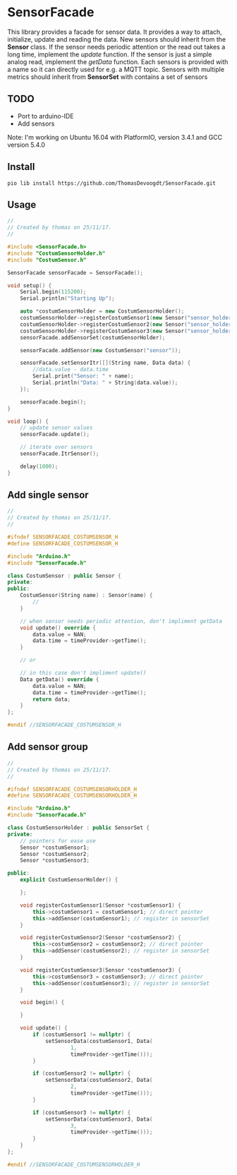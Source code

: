 # SensorFacade

This library provides a facade for sensor data. It provides a way to attach, initialize, update and reading the data. New sensors should inherit from the **Sensor** class. If the sensor needs periodic attention or the read out takes a long time, implement the *update* function. If the sensor is just a simple analog read, implement the *getData* function. Each sensors is provided with a name so it can directly used for e.g. a MQTT topic. Sensors with multiple metrics should inherit from **SensorSet** with contains a set of sensors

## TODO
   * Port to arduino-IDE
   * Add sensors

Note: I'm working on Ubuntu 16.04 with PlatformIO, version 3.4.1 and GCC version 5.4.0 

## Install

```
pio lib install https://github.com/ThomasDevoogdt/SensorFacade.git
```

## Usage

```c++
//
// Created by thomas on 25/11/17.
//

#include <SensorFacade.h>
#include "CostumSensorHolder.h"
#include "CostumSensor.h"

SensorFacade sensorFacade = SensorFacade();

void setup() {
	Serial.begin(115200);
	Serial.println("Starting Up");

	auto *costumSensorHolder = new CostumSensorHolder();
	costumSensorHolder->registerCostumSensor1(new Sensor("sensor_holder_1"));
	costumSensorHolder->registerCostumSensor2(new Sensor("sensor_holder_2"));
	costumSensorHolder->registerCostumSensor3(new Sensor("sensor_holder_3"));
	sensorFacade.addSensorSet(costumSensorHolder);

	sensorFacade.addSensor(new CostumSensor("sensor"));

	sensorFacade.setSensorItr([](String name, Data data) {
		//data.value - data.time
		Serial.print("Sensor: " + name);
		Serial.println("Data: " + String(data.value));
	});

	sensorFacade.begin();
}

void loop() {
	// update sensor values
	sensorFacade.update();

	// iterate over sensors
	sensorFacade.ItrSensor();

	delay(1000);
}
```

## Add single sensor

```c++
//
// Created by thomas on 25/11/17.
//

#ifndef SENSORFACADE_COSTUMSENSOR_H
#define SENSORFACADE_COSTUMSENSOR_H

#include "Arduino.h"
#include "SensorFacade.h"

class CostumSensor : public Sensor {
private:
public:
	CostumSensor(String name) : Sensor(name) {
		//
	}

	// when sensor needs periodic attention, don't impliment getData
	void update() override {
		data.value = NAN;
		data.time = timeProvider->getTime();
	}

	// or

	// in this case don't impliment update()
	Data getData() override {
		data.value = NAN;
		data.time = timeProvider->getTime();
		return data;
	}
};

#endif //SENSORFACADE_COSTUMSENSOR_H
```

## Add sensor group

```c++
//
// Created by thomas on 25/11/17.
//

#ifndef SENSORFACADE_COSTUMSENSORHOLDER_H
#define SENSORFACADE_COSTUMSENSORHOLDER_H

#include "Arduino.h"
#include "SensorFacade.h"

class CostumSensorHolder : public SensorSet {
private:
	// pointers for ease use
	Sensor *costumSensor1;
	Sensor *costumSensor2;
	Sensor *costumSensor3;

public:
	explicit CostumSensorHolder() {

	};

	void registerCostumSensor1(Sensor *costumSensor1) {
		this->costumSensor1 = costumSensor1; // direct pointer
		this->addSensor(costumSensor1); // register in sensorSet
	}

	void registerCostumSensor2(Sensor *costumSensor2) {
		this->costumSensor2 = costumSensor2; // direct pointer
		this->addSensor(costumSensor2); // register in sensorSet
	}

	void registerCostumSensor3(Sensor *costumSensor3) {
		this->costumSensor3 = costumSensor3; // direct pointer
		this->addSensor(costumSensor3); // register in sensorSet
	}

	void begin() {

	}

	void update() {
		if (costumSensor1 != nullptr) {
			setSensorData(costumSensor1, Data(
					1,
					timeProvider->getTime()));
		}

		if (costumSensor2 != nullptr) {
			setSensorData(costumSensor2, Data(
					2,
					timeProvider->getTime()));
		}

		if (costumSensor3 != nullptr) {
			setSensorData(costumSensor3, Data(
					3,
					timeProvider->getTime()));
		}
	}
};

#endif //SENSORFACADE_COSTUMSENSORHOLDER_H
```
